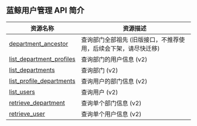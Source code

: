 ## 蓝鲸用户管理 API 简介

| 资源名称                                                  | 资源描述                                                        |
| --------------------------------------------------------- | --------------------------------------------------------------- |
| [department_ancestor](./department_ancestor.md)           | 查询部门全部祖先 (旧版接口，不推荐使用，后续会下架，请尽快迁移) |
| [list_department_profiles](./list_department_profiles.md) | 查询部门的用户信息 (v2)                                         |
| [list_departments](./list_departments.md)                 | 查询部门 (v2)                                                   |
| [list_profile_departments](./list_profile_departments.md) | 查询用户的部门信息 (v2)                                         |
| [list_users](./list_users.md)                             | 查询用户 (v2)                                                   |
| [retrieve_department](./retrieve_department.md)           | 查询单个部门信息 (v2)                                           |
| [retrieve_user](./retrieve_user.md)                       | 查询单个用户信息 (v2)                                           |
